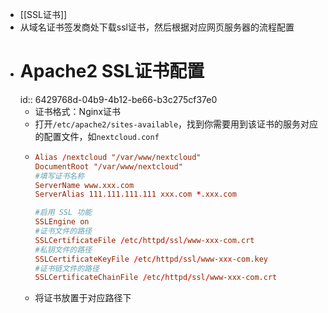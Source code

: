 - [[SSL证书]]
- 从域名证书签发商处下载ssl证书，然后根据对应网页服务器的流程配置
- # Apache2 SSL证书配置
  id:: 6429768d-04b9-4b12-be66-b3c275cf37e0
	- 证书格式：Nginx证书
	- 打开`/etc/apache2/sites-available`，找到你需要用到该证书的服务对应的配置文件，如`nextcloud.conf`
	- ```conf
	  Alias /nextcloud "/var/www/nextcloud"
	  DocumentRoot "/var/www/nextcloud"
	  #填写证书名称
	  ServerName www.xxx.com
	  ServerAlias 111.111.111.111 xxx.com *.xxx.com
	  
	  #启用 SSL 功能
	  SSLEngine on
	  #证书文件的路径
	  SSLCertificateFile /etc/httpd/ssl/www-xxx-com.crt
	  #私钥文件的路径
	  SSLCertificateKeyFile /etc/httpd/ssl/www-xxx-com.key
	  #证书链文件的路径
	  SSLCertificateChainFile /etc/httpd/ssl/www-xxx-com.crt
	  ```
	- 将证书放置于对应路径下